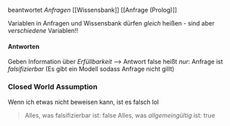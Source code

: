 beantwortet _Anfragen_
[[Wissensbank]]
[[Anfrage (Prolog)]]

Variablen in Anfragen und Wissensbank dürfen _gleich_ heißen - sind aber _verschiedene_ Variablen!!

#### Antworten
Geben Information über _Erfüllbarkeit_
--> Antwort false heißt _nur_: Anfrage ist _falsifizierbar_ (Es gibt ein Modell sodass Anfrage nicht gillt)


### Closed World Assumption
Wenn ich etwas nicht beweisen kann, ist es falsch lol
> Alles, was falsifizierbar ist: false
> Alles, was _allgemeingültig_ ist: true

